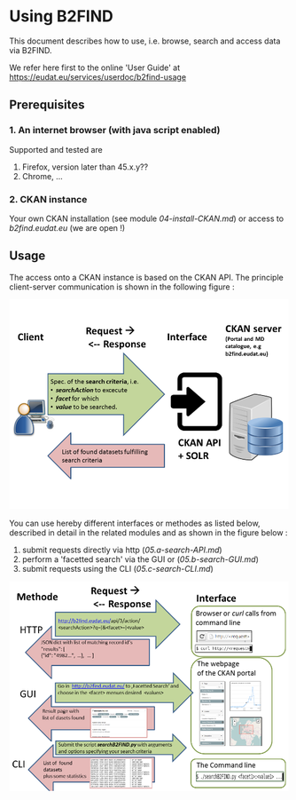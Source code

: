 # Using B2FIND
This document describes how to use, i.e. browse, search and access data via B2FIND.

We refer here first to the online 'User Guide' at
https://eudat.eu/services/userdoc/b2find-usage


## Prerequisites

### 1. An internet browser (with java script enabled)
Supported and tested are
1. Firefox, version later than 45.x.y??
2. Chrome, ...

### 2. CKAN instance
Your own CKAN installation (see module *04-install-CKAN.md*) or access to *b2find.eudat.eu* (we are open !)

## Usage
The access onto a CKAN instance is based on the CKAN API. The principle client-server communication is shown in the following figure :

<img align="centre" src="img/CKAN_API_ClientServer.png" width="800px">

You can use hereby different interfaces or methodes as listed below, described in detail in the related modules and as shown in the figure below :
1. submit requests directly via http (*05.a-search-API.md*)
2. perform a 'facetted search' via the GUI or (*05.b-search-GUI.md*)
3. submit requests using the CLI (*05.c-search-CLI.md*)

<img align="centre" src="img/CKAN_API_Methods.png" width="800px">



